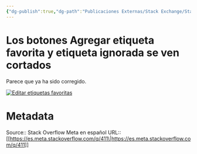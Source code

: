 ```yaml
---
{"dg-publish":true,"dg-path":"Publicaciones Externas/Stack Exchange/Stack Overflow en español/Stack Overflow en español Meta/es.meta.stackoverflow.com-411.md","permalink":"/publicaciones-externas/stack-exchange/stack-overflow-en-espanol/stack-overflow-en-espanol-meta/es-meta-stackoverflow-com-411/","title":"Los botones Agregar etiqueta favorita y etiqueta ignorada se ven cortados","hide":true,"noteIcon":"\"0\"","created":"2024-04-03T12:49:10.418-06:00","updated":"2024-04-05T16:43:58.757-06:00"}
---
```


# Los botones Agregar etiqueta favorita y etiqueta ignorada se ven cortados

Parece que ya ha sido corregido. 

[![Editar etiquetas favoritas][1]][1]


  [1]: https://i.stack.imgur.com/XHDu4.png

# Metadata
Source:: Stack Overflow Meta en español
URL:: [[https://es.meta.stackoverflow.com/q/411\|https://es.meta.stackoverflow.com/q/411]]

